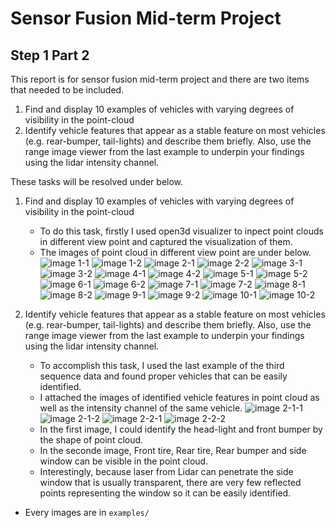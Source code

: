 # Sensor Fusion Mid-term Project
## Step 1 Part 2
This report is for sensor fusion mid-term project and there are two items that needed to be included.
1. Find and display 10 examples of vehicles with varying degrees of visibility in the point-cloud
2. Identify vehicle features that appear as a stable feature on most vehicles (e.g. rear-bumper, tail-lights) and describe them briefly. Also, use the range image viewer from the last example to underpin your findings using the lidar intensity channel.

These tasks will be resolved under below.
1. Find and display 10 examples of vehicles with varying 
degrees of visibility in the point-cloud
    - To do this task, firstly I used open3d visualizer to inpect point clouds in different view point and captured the visualization of them.
    - The images of point cloud in different view point are under below.
![image 1-1](examples/1-1.PNG)
![image 1-2](examples/1-2.PNG)
![image 2-1](examples/2-1.PNG)
![image 2-2](examples/2-2.PNG)
![image 3-1](examples/3-1.PNG)
![image 3-2](examples/3-2.PNG)
![image 4-1](examples/4-1.PNG)
![image 4-2](examples/4-2.PNG)
![image 5-1](examples/5-1.PNG)
![image 5-2](examples/5-2.PNG)
![image 6-1](examples/6-1.PNG)
![image 6-2](examples/6-2.PNG)
![image 7-1](examples/7-1.PNG)
![image 7-2](examples/7-2.PNG)
![image 8-1](examples/8-1.PNG)
![image 8-2](examples/8-2.PNG)
![image 9-1](examples/9-1.PNG)
![image 9-2](examples/9-2.PNG)
![image 10-1](examples/10-1.PNG)
![image 10-2](examples/10-2.PNG)

2. Identify vehicle features that appear as a stable feature on most vehicles (e.g. rear-bumper, tail-lights) and describe them briefly. Also, use the range image viewer from the last example to underpin your findings using the lidar intensity channel.
    - To accomplish this task, I used the last example of the third sequence data and found proper vehicles that can be easily identified.
    - I attached the images of identified vehicle features in point cloud as well as the intensity channel of the same vehicle.
![image 2-1-1](examples/2-1-1.PNG)
![image 2-1-2](examples/2-1-2.PNG)
![image 2-2-1](examples/2-2-1.PNG)
![image 2-2-2](examples/2-2-2.PNG)
    - In the first image, I could identify the head-light and front bumper by the shape of point cloud.
    - In the seconde image, Front tire, Rear tire, Rear bumper and side window can be visible in the point cloud.
    - Interestingly, because laser from Lidar can penetrate the side window that is usually transparent, there are very few reflected points representing the window so it can be easily identified.

- Every images are in `examples/`
